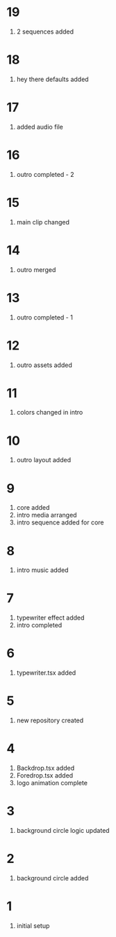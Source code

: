 # 19

1. 2 sequences added

# 18

1. hey there defaults added

# 17

1. added audio file

# 16

1. outro completed - 2

# 15

1. main clip changed

# 14

1. outro merged

# 13

1. outro completed - 1

# 12

1. outro assets added

# 11

1. colors changed in intro

# 10

1. outro layout added

# 9

1. core added
2. intro media arranged
3. intro sequence added for core

# 8

1. intro music added

# 7

1. typewriter effect added
2. intro completed

# 6

1. typewriter.tsx added

# 5

1. new repository created

# 4

1. Backdrop.tsx added
2. Foredrop.tsx added
3. logo animation complete

# 3

1. background circle logic updated

# 2

1. background circle added

# 1

1. initial setup
